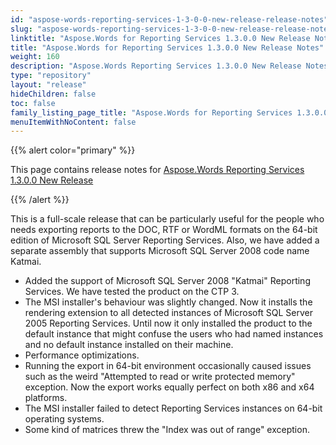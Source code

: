 ```yaml
---
id: "aspose-words-reporting-services-1-3-0-0-new-release-release-notes"
slug: "aspose-words-reporting-services-1-3-0-0-new-release-release-notes"
linktitle: "Aspose.Words for Reporting Services 1.3.0.0 New Release Notes"
title: "Aspose.Words for Reporting Services 1.3.0.0 New Release Notes"
weight: 160
description: "Aspose.Words Reporting Services 1.3.0.0 New Release Notes – the latest updates and fixes."
type: "repository"
layout: "release"
hideChildren: false
toc: false
family_listing_page_title: "Aspose.Words for Reporting Services 1.3.0.0 New Release Notes"
menuItemWithNoContent: false
---
```


{{% alert color="primary" %}}

This page contains release notes for [Aspose.Words Reporting Services 1.3.0.0 New Release](https://releases.aspose.com/words/reportingservices/new-releases/aspose.words-reporting-services-1.3.0.0-new-release/)

{{% /alert %}}

This is a full-scale release that can be particularly useful for the people who needs exporting reports to the DOC, RTF or WordML formats on the 64-bit edition of Microsoft SQL Server Reporting Services. Also, we have added a separate assembly that supports Microsoft SQL Server 2008 code name Katmai.

- Added the support of Microsoft SQL Server 2008 "Katmai" Reporting Services. We have tested the product on the CTP 3.
- The MSI installer's behaviour was slightly changed. Now it installs the rendering extension to all detected instances of Microsoft SQL Server 2005 Reporting Services. Until now it only installed the product to the default instance that might confuse the users who had named instances and no default instance installed on their machine.
- Performance optimizations.
- Running the export in 64-bit environment occasionally caused issues such as the weird "Attempted to read or write protected memory" exception. Now the export works equally perfect on both x86 and x64 platforms.
- The MSI installer failed to detect Reporting Services instances on 64-bit operating systems.
- Some kind of matrices threw the "Index was out of range" exception.
